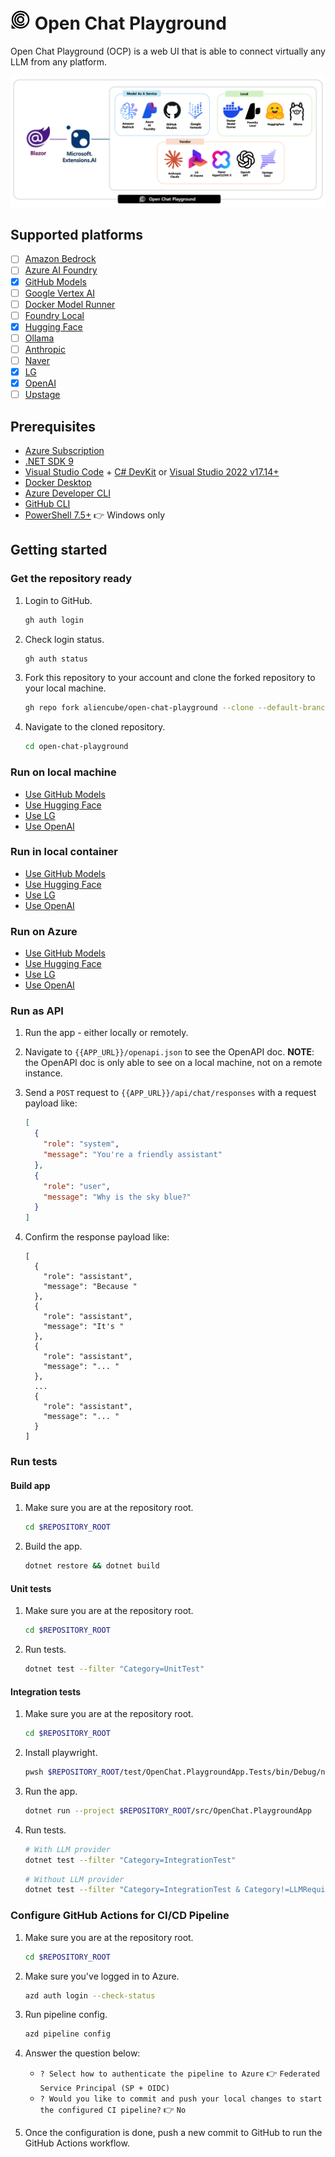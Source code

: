 # <img src="./assets/icon-transparent.svg" alt="Icon for OpenChat Playground" width="32" /> Open Chat Playground

Open Chat Playground (OCP) is a web UI that is able to connect virtually any LLM from any platform.

![OpenChat Playground - hero image](./images/ocp-hero.png)

## Supported platforms

- [ ] [Amazon Bedrock](https://docs.aws.amazon.com/bedrock)
- [ ] [Azure AI Foundry](https://learn.microsoft.com/azure/ai-foundry/what-is-azure-ai-foundry)
- [x] [GitHub Models](https://docs.github.com/github-models/about-github-models)
- [ ] [Google Vertex AI](https://cloud.google.com/vertex-ai/docs)
- [ ] [Docker Model Runner](https://docs.docker.com/ai/model-runner)
- [ ] [Foundry Local](https://learn.microsoft.com/azure/ai-foundry/foundry-local/what-is-foundry-local)
- [x] [Hugging Face](https://huggingface.co/docs)
- [ ] [Ollama](https://github.com/ollama/ollama/tree/main/docs)
- [ ] [Anthropic](https://docs.anthropic.com)
- [ ] [Naver](https://api.ncloud-docs.com/docs/ai-naver-clovastudio-summary)
- [x] [LG](https://github.com/LG-AI-EXAONE)
- [x] [OpenAI](https://openai.com/api)
- [ ] [Upstage](https://console.upstage.ai/docs/getting-started)

## Prerequisites

- [Azure Subscription](https://azure.microsoft.com/free)
- [.NET SDK 9](https://dotnet.microsoft.com/download/dotnet/9.0)
- [Visual Studio Code](https://code.visualstudio.com/) + [C# DevKit](https://marketplace.visualstudio.com/items?itemName=ms-dotnettools.csdevkit) or [Visual Studio 2022 v17.14+](https://visualstudio.com/vs)
- [Docker Desktop](https://docs.docker.com/desktop/)
- [Azure Developer CLI](https://learn.microsoft.com/azure/developer/azure-developer-cli/install-azd)
- [GitHub CLI](https://cli.github.com/)
- [PowerShell 7.5+](https://learn.microsoft.com/powershell/scripting/install/installing-powershell) 👉 Windows only

## Getting started

### Get the repository ready

1. Login to GitHub.

    ```bash
    gh auth login
    ```

1. Check login status.

    ```bash
    gh auth status
    ```

1. Fork this repository to your account and clone the forked repository to your local machine.

    ```bash
    gh repo fork aliencube/open-chat-playground --clone --default-branch-only
    ```

1. Navigate to the cloned repository.

    ```bash
    cd open-chat-playground
    ```

### Run on local machine

- [Use GitHub Models](./docs/github-models.md#run-on-local-machine)
- [Use Hugging Face](./docs/hugging-face.md#run-on-local-machine)
- [Use LG](./docs/lg.md#run-on-local-machine)
- [Use OpenAI](./docs/openai.md#run-on-local-machine)

### Run in local container

- [Use GitHub Models](./docs/github-models.md#run-in-local-container)
- [Use Hugging Face](./docs/hugging-face.md#run-in-local-container)
- [Use LG](./docs/lg.md#run-in-local-container)
- [Use OpenAI](./docs/openai.md#run-in-local-container)

### Run on Azure

- [Use GitHub Models](./docs/github-models.md#run-on-azure)
- [Use Hugging Face](./docs/hugging-face.md#run-on-azure)
- [Use LG](./docs/lg.md#run-on-azure)
- [Use OpenAI](./docs/openai.md#run-on-azure)

### Run as API

1. Run the app - either locally or remotely.
1. Navigate to `{{APP_URL}}/openapi.json` to see the OpenAPI doc. **NOTE**: the OpenAPI doc is only able to see on a local machine, not on a remote instance.
1. Send a `POST` request to `{{APP_URL}}/api/chat/responses` with a request payload like:

    ```json
    [
      {
        "role": "system",
        "message": "You're a friendly assistant"
      },
      {
        "role": "user",
        "message": "Why is the sky blue?"
      }
    ]
    ```

1. Confirm the response payload like:

    ```jsonc
    [
      {
        "role": "assistant",
        "message": "Because "
      },
      {
        "role": "assistant",
        "message": "It's "
      },
      {
        "role": "assistant",
        "message": "... "
      },
      ...
      {
        "role": "assistant",
        "message": "... "
      }
    ]
    ```

### Run tests

#### Build app

1. Make sure you are at the repository root.

    ```bash
    cd $REPOSITORY_ROOT
    ```

1. Build the app.

    ```bash
    dotnet restore && dotnet build
    ```

#### Unit tests

1. Make sure you are at the repository root.

    ```bash
    cd $REPOSITORY_ROOT
    ```

1. Run tests.

    ```bash
    dotnet test --filter "Category=UnitTest"
    ```

#### Integration tests

1. Make sure you are at the repository root.

    ```bash
    cd $REPOSITORY_ROOT
    ```

1. Install playwright.

    ```bash
    pwsh $REPOSITORY_ROOT/test/OpenChat.PlaygroundApp.Tests/bin/Debug/net{YOUR_VERSION}/playwright.ps1 install
    ```

1. Run the app.

    ```bash
    dotnet run --project $REPOSITORY_ROOT/src/OpenChat.PlaygroundApp
    ```

1. Run tests.

    ```bash
    # With LLM provider
    dotnet test --filter "Category=IntegrationTest"
    ```

    ```bash
    # Without LLM provider
    dotnet test --filter "Category=IntegrationTest & Category!=LLMRequired"
    ```

### Configure GitHub Actions for CI/CD Pipeline

1. Make sure you are at the repository root.

    ```bash
    cd $REPOSITORY_ROOT
    ```

1. Make sure you've logged in to Azure.

    ```bash
    azd auth login --check-status
    ```

1. Run pipeline config.

    ```bash
    azd pipeline config
    ```

1. Answer the question below:

   - `? Select how to authenticate the pipeline to Azure` 👉 `Federated Service Principal (SP + OIDC)`
   - `? Would you like to commit and push your local changes to start the configured CI pipeline?` 👉 `No`

1. Once the configuration is done, push a new commit to GitHub to run the GitHub Actions workflow.
